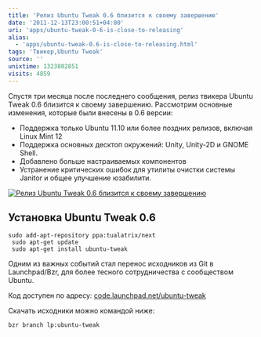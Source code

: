 ```yaml
---
title: 'Релиз Ubuntu Tweak 0.6 близится к своему завершению'
date: '2011-12-13T23:00:51+04:00'
uri: 'apps/ubuntu-tweak-0-6-is-close-to-releasing'
alias: 
  - 'apps/ubuntu-tweak-0.6-is-close-to-releasing.html'
tags: 'Твикер,Ubuntu Tweak'
source: ''
unixtime: 1323802851
visits: 4859
---
```

Спустя три месяца после последнего сообщения, релиз твикера Ubuntu Tweak 0.6 близится к своему завершению. Рассмотрим основные изменения, которые были внесены в 0.6 версии:

*   Поддержка только Ubuntu 11.10 или более поздних релизов, включая Linux Mint 12
*   Поддержка основных десктоп окружений: Unity, Unity-2D и GNOME Shell.
*   Добавлено больше настраиваемых компонентов
*   Устранение критических ошибок для утилиты очистки системы Janitor и общее улучшение юзабилити.

[![Релиз Ubuntu Tweak 0.6 близится к своему завершению](img/2011/12/13/23-00/ubuntu-tweak-06-6506543867-o.jpg)](img/2011/12/13/23-00/ubuntu-tweak-06-6506543867-o.jpg)

## Установка Ubuntu Tweak 0.6

```
sudo add-apt-repository ppa:tualatrix/next
 sudo apt-get update
 sudo apt-get install ubuntu-tweak
```

Одним из важных событий стал перенос исходников из Git в Launchpad/Bzr, для более тесного сотрудничества с сообществом Ubuntu.

Код доступен по адресу: [code.launchpad.net/ubuntu-tweak](https://code.launchpad.net/ubuntu-tweak)

Скачать исходники можно командой ниже:

```
bzr branch lp:ubuntu-tweak
```

